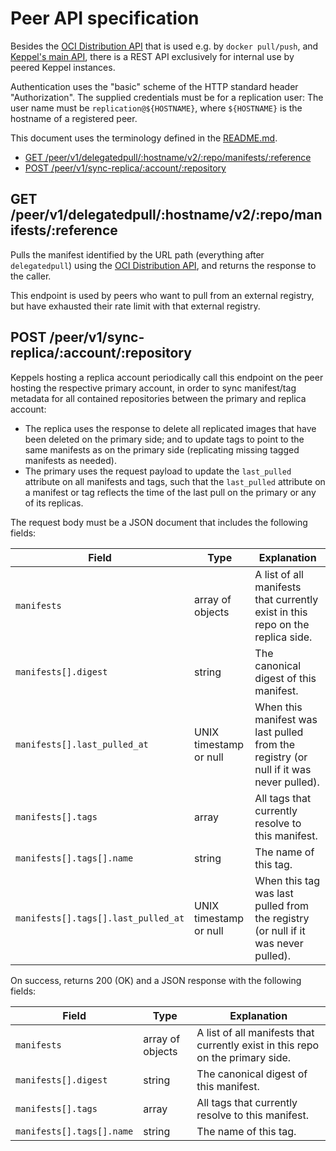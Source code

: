 <!--
SPDX-FileCopyrightText: 2025 SAP SE

SPDX-License-Identifier: Apache-2.0
-->

# Peer API specification

Besides the [OCI Distribution API][oci-dist] that is used e.g. by `docker pull/push`, and
[Keppel's main API](./api-spec.md), there is a REST API exclusively for internal use by peered Keppel instances.

[oci-dist]: https://github.com/opencontainers/distribution-spec

Authentication uses the "basic" scheme of the HTTP standard header "Authorization". The supplied credentials must be for
a replication user: The user name must be `replication@${HOSTNAME}`, where `${HOSTNAME}` is the hostname of a registered
peer.

This document uses the terminology defined in the [README.md](../README.md#terminology).

- [GET /peer/v1/delegatedpull/:hostname/v2/:repo/manifests/:reference](#get-peerv1delegatedpullhostnamev2repomanifestsreference)
- [POST /peer/v1/sync-replica/:account/:repository](#post-peerv1sync-replicaaccountrepository)

## GET /peer/v1/delegatedpull/:hostname/v2/:repo/manifests/:reference

Pulls the manifest identified by the URL path (everything after `delegatedpull`) using the
[OCI Distribution API][oci-dist], and returns the response to the caller.

This endpoint is used by peers who want to pull from an external registry, but have exhausted their rate limit with that
external registry.

## POST /peer/v1/sync-replica/:account/:repository

Keppels hosting a replica account periodically call this endpoint on the peer hosting the respective primary account, in
order to sync manifest/tag metadata for all contained repositories between the primary and replica account:

- The replica uses the response to delete all replicated images that have been deleted on the primary side; and to
  update tags to point to the same manifests as on the primary side (replicating missing tagged manifests as needed).
- The primary uses the request payload to update the `last_pulled` attribute on all manifests and tags, such that the
  `last_pulled` attribute on a manifest or tag reflects the time of the last pull on the primary or any of its replicas.

The request body must be a JSON document that includes the following fields:

| Field | Type | Explanation |
| ----- | ---- | ----------- |
| `manifests` | array of objects | A list of all manifests that currently exist in this repo on the replica side. |
| `manifests[].digest` | string | The canonical digest of this manifest. |
| `manifests[].last_pulled_at` | UNIX timestamp or null | When this manifest was last pulled from the registry (or null if it was never pulled). |
| `manifests[].tags` | array | All tags that currently resolve to this manifest. |
| `manifests[].tags[].name` | string | The name of this tag. |
| `manifests[].tags[].last_pulled_at` | UNIX timestamp or null | When this tag was last pulled from the registry (or null if it was never pulled). |

On success, returns 200 (OK) and a JSON response with the following fields:

| Field | Type | Explanation |
| ----- | ---- | ----------- |
| `manifests` | array of objects | A list of all manifests that currently exist in this repo on the primary side. |
| `manifests[].digest` | string | The canonical digest of this manifest. |
| `manifests[].tags` | array | All tags that currently resolve to this manifest. |
| `manifests[].tags[].name` | string | The name of this tag. |
